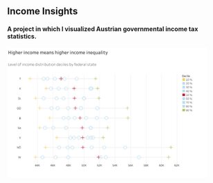 ## Income Insights

#### A project in which I visualized Austrian governmental income tax statistics.

<img src="https://github.com/wolfno/Data-Visualization/blob/main/Income%20Deciles%20by%20State.png" height="300" />
